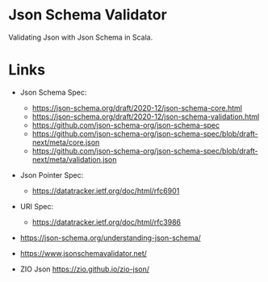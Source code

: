 # Json Schema Validator

Validating Json with Json Schema in Scala.

# Links

- Json Schema Spec: 
  - https://json-schema.org/draft/2020-12/json-schema-core.html
  - https://json-schema.org/draft/2020-12/json-schema-validation.html
  - https://github.com/json-schema-org/json-schema-spec
  - https://github.com/json-schema-org/json-schema-spec/blob/draft-next/meta/core.json
  - https://github.com/json-schema-org/json-schema-spec/blob/draft-next/meta/validation.json

- Json Pointer Spec:
  - https://datatracker.ietf.org/doc/html/rfc6901

- URI Spec:
  - https://datatracker.ietf.org/doc/html/rfc3986

- https://json-schema.org/understanding-json-schema/
- https://www.jsonschemavalidator.net/

- ZIO Json https://zio.github.io/zio-json/